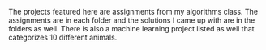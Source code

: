 The projects featured here are assignments from my algorithms class.  The assignments are in each folder and the solutions I came up with are in the folders as well.  There is also a machine learning project listed as well that categorizes 10 different animals.  
